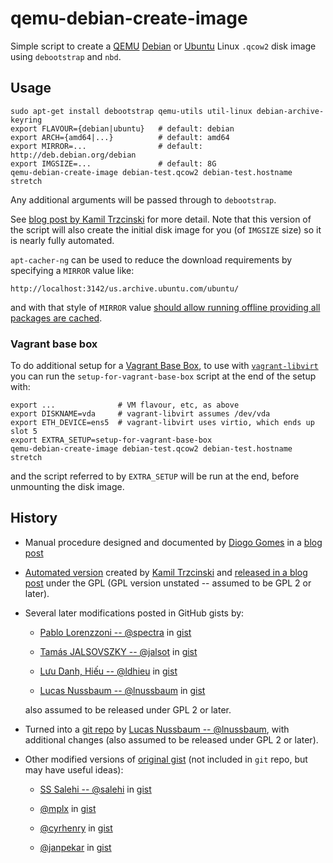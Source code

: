 # qemu-debian-create-image

Simple script to create a [QEMU](https://www.qemu.org/)
[Debian](https://www.debian.org/) or [Ubuntu](https://www.ubuntu.com/)
Linux `.qcow2` disk image using `debootstrap` and `nbd`.

## Usage

    sudo apt-get install debootstrap qemu-utils util-linux debian-archive-keyring
    export FLAVOUR={debian|ubuntu}   # default: debian
    export ARCH={amd64|...}          # default: amd64
    export MIRROR=...                # default: http://deb.debian.org/debian
    export IMGSIZE=...               # default: 8G
    qemu-debian-create-image debian-test.qcow2 debian-test.hostname stretch

Any additional arguments will be passed through to `debootstrap`.

See [blog post by Kamil Trzcinski](https://ayufan.eu/projects/debootstrap-kvm/)
for more detail.  Note that this version of the script will also create
the initial disk image for you (of `IMGSIZE` size) so it is nearly fully
automated.

`apt-cacher-ng` can be used to reduce the download requirements by
specifying a `MIRROR` value like:

    http://localhost:3142/us.archive.ubuntu.com/ubuntu/

and with that style of `MIRROR` value [should allow running offline
providing all packages are
cached](https://askubuntu.com/questions/958795/how-do-i-use-debootstrap-with-apt-cacher-ng).

### Vagrant base box

To do additional setup for a
[Vagrant Base Box](https://www.vagrantup.com/docs/boxes/base.html),
to use with
[`vagrant-libvirt`](https://github.com/vagrant-libvirt/vagrant-libvirt)
you can run the `setup-for-vagrant-base-box` script at the end of the
setup with:

    export ...              # VM flavour, etc, as above
    export DISKNAME=vda     # vagrant-libvirt assumes /dev/vda
    export ETH_DEVICE=ens5  # vagrant-libvirt uses virtio, which ends up slot 5
    export EXTRA_SETUP=setup-for-vagrant-base-box
    qemu-debian-create-image debian-test.qcow2 debian-test.hostname stretch

and the script referred to by `EXTRA_SETUP` will be run at the end, before
unmounting the disk image.

## History

*  Manual procedure designed and documented by
   [Diogo Gomes](http://diogogomes.com/about/) in a
   [blog post](http://diogogomes.com/2012/07/13/debootstrap-kvm-image/)

*  [Automated version](https://ayufan.eu/projects/debootstrap-kvm/qemu-debian-create-image)
   created by [Kamil Trzcinski](https://ayufan.eu/) and [released in a
   blog post](https://ayufan.eu/projects/debootstrap-kvm/)
   under the GPL (GPL version unstated -- assumed to be GPL 2 or later).

*  Several later modifications posted in GitHub gists by:

   *   [Pablo Lorenzzoni -- @spectra](https://github.com/spectra)
       in [gist](https://gist.github.com/spectra/10301941)

   *   [Tamás JALSOVSZKY -- @jalsot](https://github.com/jalsot) in
       [gist](https://gist.github.com/jalsot/a24aa543021889ad0c70)

   *   [Lưu Danh, Hiếu -- @ldhieu](https://github.com/ldhieu) in
       [gist](https://gist.github.com/ldhieu/716db2f79ce49b95aa18e29885c16259)

   *   [Lucas Nussbaum -- @lnussbaum](https://github.com/lnussbaum) in
       [gist](https://gist.github.com/lnussbaum/34e97071827361e344acd8529b9564d8)

   also assumed to be released under GPL 2 or later.

*  Turned into a [git
   repo](https://github.com/lnussbaum/qemu-debian-create-image)
   by [Lucas Nussbaum -- @lnussbaum](https://github.com/lnussbaum), with
   additional changes (also assumed to be released under GPL 2 or later).

*  Other modified versions of [original
   gist](https://gist.github.com/spectra/10301941) (not included in
   `git` repo, but may have useful ideas):

   *   [SS Salehi -- @salehi](https://github.com/salehi) in
       [gist](https://gist.github.com/salehi/081d61d3f80f3f681c63)

   *   [@mplx](https://github.com/mplx) in
       [gist](https://gist.github.com/mplx/dfecd55db8328a5e07842d75005333a2)

   *   [@cyrhenry](https://github.com/cyrhenry) in
       [gist](https://gist.github.com/cyrhenry/02353b9bc498d2bdb9d3dac0877e058c)

   *   [@janpekar](https://github.com/janpekar) in
       [gist](https://gist.github.com/janpekar/2e16d2a8792c52dde493dcff633eb484)
